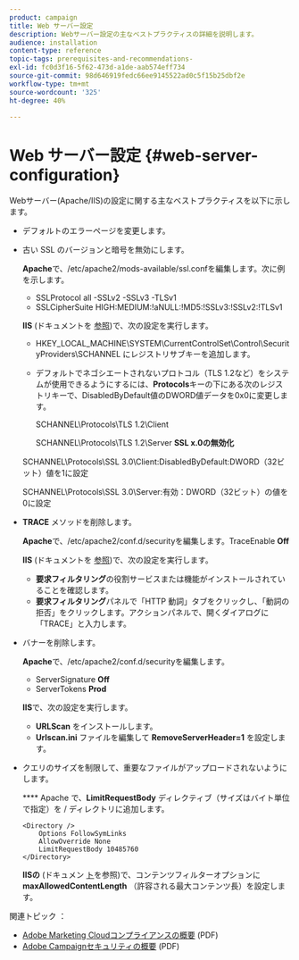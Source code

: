 ```yaml
---
product: campaign
title: Web サーバー設定
description: Webサーバー設定の主なベストプラクティスの詳細を説明します。
audience: installation
content-type: reference
topic-tags: prerequisites-and-recommendations-
exl-id: fc0d3f16-5f62-473d-a1de-aab574eff734
source-git-commit: 98d646919fedc66ee9145522ad0c5f15b25dbf2e
workflow-type: tm+mt
source-wordcount: '325'
ht-degree: 40%

---
```


# Web サーバー設定 {#web-server-configuration}

Webサーバー(Apache/IIS)の設定に関する主なベストプラクティスを以下に示します。

* デフォルトのエラーページを変更します。

* 古い SSL のバージョンと暗号を無効にします。

   **Apache**&#x200B;で、/etc/apache2/mods-available/ssl.confを編集します。次に例を示します。

   * SSLProtocol all -SSLv2 -SSLv3 -TLSv1
   * SSLCipherSuite HIGH:MEDIUM:!aNULL:!MD5:!SSLv3:!SSLv2:!TLSv1

   **IIS** (ドキュメントを [参照](https://support.microsoft.com/en-us/kb/245030))で、次の設定を実行します。

   * HKEY_LOCAL_MACHINE\SYSTEM\CurrentControlSet\Control\SecurityProviders\SCHANNEL にレジストリサブキーを追加します。
   * デフォルトでネゴシエートされないプロトコル（TLS 1.2など）をシステムが使用できるようにするには、**Protocols**&#x200B;キーの下にある次のレジストリキーで、DisabledByDefault値のDWORD値データを0x0に変更します。

      SCHANNEL\Protocols\TLS 1.2\Client

      SCHANNEL\Protocols\TLS 1.2\Server
   **SSL x.0の無効化**

   SCHANNEL\Protocols\SSL 3.0\Client:DisabledByDefault:DWORD（32ビット）値を1に設定

   SCHANNEL\Protocols\SSL 3.0\Server:有効：DWORD（32ビット）の値を0に設定

* **TRACE** メソッドを削除します。

   **Apache**&#x200B;で、/etc/apache2/conf.d/securityを編集します。TraceEnable  **Off**

   **IIS** (ドキュメントを [参照](https://www.iis.net/configreference/system.webserver/security/requestfiltering/verbs))で、次の設定を実行します。

   * **要求フィルタリング**&#x200B;の役割サービスまたは機能がインストールされていることを確認します。
   * **要求フィルタリング**&#x200B;パネルで「HTTP 動詞」タブをクリックし、「動詞の拒否」をクリックします。アクションパネルで、開くダイアログに「TRACE」と入力します。

* バナーを削除します。

   **Apache**&#x200B;で、/etc/apache2/conf.d/securityを編集します。

   * ServerSignature **Off**
   * ServerTokens **Prod**

   **IIS**&#x200B;で、次の設定を実行します。

   * **URLScan** をインストールします。
   * **Urlscan.ini** ファイルを編集して **RemoveServerHeader=1** を設定します。


* クエリのサイズを制限して、重要なファイルがアップロードされないようにします。

   **** Apache で、**LimitRequestBody** ディレクティブ（サイズはバイト単位で指定）を / ディレクトリに追加します。

   ```
   <Directory />
       Options FollowSymLinks
       AllowOverride None
       LimitRequestBody 10485760
   </Directory>
   ```

   **IISの** (ドキュメン [ト](http://www.iis.net/configreference/system.webserver/security/requestfiltering/requestlimits)を参照)で、コンテンツフィルターオプションに **maxAllowedContentLength** （許容される最大コンテンツ長）を設定します。

関連トピック ： 

* [Adobe Marketing Cloudコンプライアンスの概要](https://marketing.adobe.com/resources/help/en_US/xref/Adobe-Marketing-Cloud-Privacy-and-Security-Overview.pdf) (PDF)
* [Adobe Campaignセキュリティの概要](https://wwwimages.adobe.com/content/dam/acom/en/marketing-cloud/campaign/pdfs/54658.en.campaign.wp.adb-security.pdf) (PDF)
